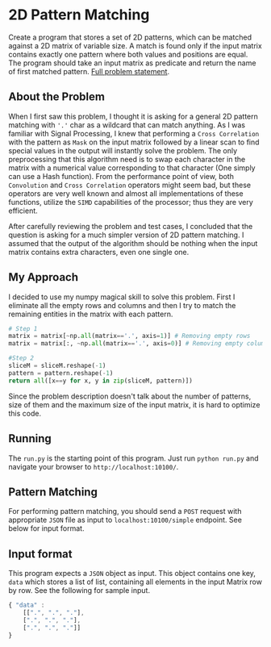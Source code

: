 # 2D Pattern Matching

Create a program that stores a set of 2D patterns, which can be matched against a 2D matrix of variable size. A match is found only if the input matrix contains exactly one pattern where both values and positions are equal. The program should take an input matrix as predicate and return the name of first matched pattern. [Full problem statement](https://gist.github.com/pomle/10d7d54fb00d50fe4a329e9a2bd49c90).

## About the Problem

When I first saw this problem, I thought it is asking for a general 2D pattern matching with `'.'` char as a wildcard that can match anything. As I was familiar with Signal Processing, I knew that performing a ``Cross Correlation`` with the pattern as ``Mask`` on the input matrix followed by a linear scan to find special values in the output will instantly solve the problem. The only preprocessing that this algorithm need is to swap each character in the matrix with a numerical value corresponding to that character (One simply can use a Hash function). From the performance point of view, both ``Convolution`` and ``Cross Correlation`` operators might seem bad, but these operators are very well known and almost all implementations of these functions, utilize the ``SIMD`` capabilities of the processor; thus they are very efficient.

After carefully reviewing the problem and test cases, I concluded that the question is asking for a much simpler version of 2D pattern matching. I assumed that the output of the algorithm should be nothing when the input matrix contains extra characters, even one single one.

## My Approach

I decided to use my numpy magical skill to solve this problem. First I eliminate all the empty rows and columns and then I try to match the remaining entities in the matrix with each pattern.

```python
# Step 1
matrix = matrix[~np.all(matrix=='.', axis=1)] # Removing empty rows
matrix = matrix[:, ~np.all(matrix=='.', axis=0)] # Removing empty columns
```

```python
#Step 2
sliceM = sliceM.reshape(-1)
pattern = pattern.reshape(-1)
return all([x==y for x, y in zip(sliceM, pattern)])
```

Since the problem description doesn't talk about the number of patterns, size of them and the maximum size of the input matrix, it is hard to optimize this code.

## Running

The ``run.py`` is the starting point of this program. Just run ``python run.py`` and navigate your browser to ``http://localhost:10100/``.

## Pattern Matching

For performing pattern matching, you should send a ``POST`` request with appropriate ``JSON`` file as input to ``localhost:10100/simple`` endpoint. See below for input format.

## Input format

This program expects a ``JSON`` object as input. This object contains one key, ``data`` which stores a list of list, containing all elements in the input Matrix row by row. See the following for sample input.

```javascript
{ "data" : 
    [[".", ".", "."],
    [".", ".", "."],
    [".", ".", "."]]
}
```
